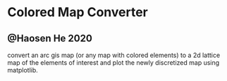 # Colored Map Converter
## @Haosen He 2020
convert an arc gis map (or any map with colored elements) to a 2d lattice map of the elements of interest and plot the newly discretized map using matplotlib.
